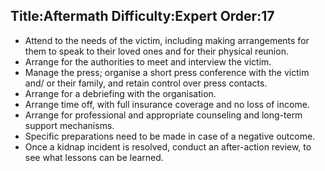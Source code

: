 Title:Aftermath
Difficulty:Expert
Order:17
---
<p><ul><li>Attend to the needs of the victim, including making arrangements for them to speak to their loved ones and for their physical reunion.</li><li>Arrange for the authorities to meet and interview the victim.</li><li>Manage the press; organise a short press conference with the victim and/ or their family, and retain control over press contacts.</li><li>Arrange for a debriefing with the organisation.</li><li>Arrange time off, with full insurance coverage and no loss of income.</li><li>Arrange for professional and appropriate counseling and long-term support mechanisms.</li><li>Specific preparations need to be made in case of a negative outcome.</li><li>Once a kidnap incident is resolved, conduct an after-action review, to see what lessons can be learned.</li></ul></p>